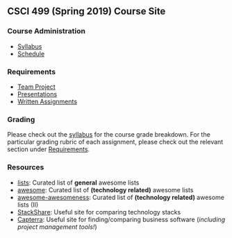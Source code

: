 ## CSCI 499 (Spring 2019) Course Site

### Course Administration

* [Syllabus](./docs/Syllabus.pdf)
* [Schedule](./docs/Schedule.md)

### Requirements
* [Team Project](./docs/TeamProject.md)
* [Presentations](./docs/Presentations.md)
* [Written Assignments](./docs/WrittenAssignments.md)

### Grading
Please check out the [syllabus](./docs/Syllabus.pdf) for the course grade breakdown. For the particular grading rubric of each assignment, please check out the relevant section under [Requirements](#requirements).

### Resources

* [lists](https://github.com/jnv/lists): Curated list of **general** awesome lists
* [awesome](https://github.com/sindresorhus/awesome): Curated list of **(technology related)** awesome lists
* [awesome-awesomeness](https://github.com/bayandin/awesome-awesomeness): Curated list of **(technology related)** awesome lists (II)
* [StackShare](https://stackshare.io): Useful site for comparing technology stacks
* [Capterra](https://www.capterra.com): Useful site for finding/comparing business software (*including project management tools!*)

